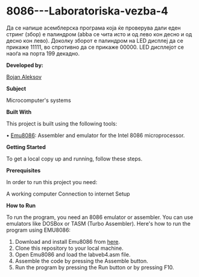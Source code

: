 # 8086---Laboratoriska-vezba-4
Да се напише асемблерска програма која ќе проверува дали еден стринг (збор) е
палиндром (abba се чита исто и од лево кон десно и од десно кон лево). Доколку
зборот е палиндром на LED дисплеј да се прикаже 11111, во спротивно да се прикаже
00000. LED дисплејот се наоѓа на порта 199 декадно. 

**Developed by:**

[Bojan Aleksov](https://github.com/BojanAleksov)


**Subject**

Microcomputer's systems

**Built With**

This project is built using the following tools:

•	[Emu8086](https://emu8086-microprocessor-emulator.en.softonic.com/): Assembler and emulator for the Intel 8086 microprocessor.

**Getting Started**

To get a local copy up and running, follow these steps.

**Prerequisites**

In order to run this project you need:

A working computer
Connection to internet
Setup

**How to Run**

To run the program, you need an 8086 emulator or assembler. You can use emulators like DOSBox or TASM (Turbo Assembler). Here's how to run the program using EMU8086:
1.	Download and install Emu8086 from [here](https://emu8086-microprocessor-emulator.en.softonic.com/).
2.	Clone this repository to your local machine.
3.	Open Emu8086 and load the labveb4.asm file.
4.	Assemble the code by pressing the Assemble button.
5.	Run the program by pressing the Run button or by pressing F10.
